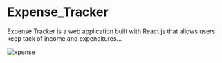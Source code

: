 # Expense_Tracker
Expense Tracker is a web application built with React.js that allows users keep tack of income and expenditures...


![xpense](https://user-images.githubusercontent.com/31415089/190421392-5229870c-cf1e-4595-acc3-055c4f493a2e.png)
